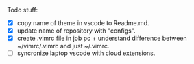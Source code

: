 Todo stuff:
- [x] copy name of theme in vscode to Readme.md.
- [x] update name of repository with "configs".
- [x] create .vimrc file in job pc + understand difference between ~/vimrc/.vimrc and just ~/.vimrc.
- [ ] syncronize laptop vscode with cloud extensions.

